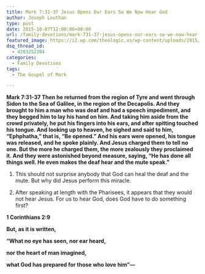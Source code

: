 ```yaml
---
title: Mark 7:31-37 Jesus Opens Our Ears So We Now Hear God
author: Joseph Louthan
type: post
date: 2015-10-07T12:00:00+00:00
url: /family-devotions/mark-731-37-jesus-opens-our-ears-so-we-now-hear-god/
featured_image: https://i2.wp.com/theologic.us/wp-content/uploads/2015/10/alg-sloan-churman-jpg.jpg?resize=825%2C510
dsq_thread_id:
  - 4203252384
categories:
  - Family Devotions
tags:
  - The Gospel of Mark

---
```

**Mark 7:31-37 Then he returned from the region of Tyre and went through Sidon to the Sea of Galilee, in the region of the Decapolis. And they brought to him a man who was deaf and had a speech impediment, and they begged him to lay his hand on him. And taking him aside from the crowd privately, he put his fingers into his ears, and after spitting touched his tongue. And looking up to heaven, he sighed and said to him, “Ephphatha,” that is, “Be opened.” And his ears were opened, his tongue was released, and he spoke plainly. And Jesus charged them to tell no one. But the more he charged them, the more zealously they proclaimed it. And they were astonished beyond measure, saying, “He has done all things well. He even makes the deaf hear and the mute speak.”**

1. This should not surprise anybody that God can heal the deaf and the mute. But why did Jesus perform this miracle.

2. After speaking at length with the Pharisees, it appears that they would not hear Jesus. For us to hear God, does God have to do something first?

**1 Corinthians 2:9**
  
 **But, as it is written,**
  
 **“What no eye has seen, nor ear heard,**
  
 **nor the heart of man imagined,**
  
 **what God has prepared for those who love him”—**